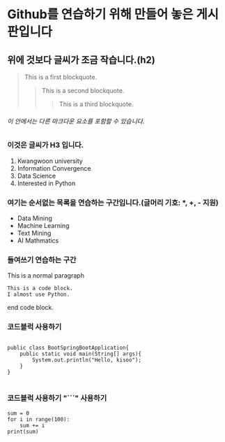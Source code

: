 # Github를 연습하기 위해 만들어 놓은 게시판입니다
## 위에 것보다 글씨가 조금 작습니다.(h2)
> This is a first blockquote.
> > This is a second blockquote.
> > > This is a third blockquote.
###### 이 안에서는 다른 마크다운 요소를 포함할 수 있습니다.
### 이것은 글씨가 H3 입니다.
1. Kwangwoon university
2. Information Convergence
4. Data Science
3. Interested in Python

### 여기는 순서없는 목록을 연습하는 구간입니다.(글머리 기호: *, +, - 지원)
* Data Mining
* Machine Learning
* Text Mining
* AI Mathmatics

### 들여쓰기 연습하는 구간
This is a normal paragraph

    This is a code block.
    I almost use Python.
    
end code block.

### 코드블럭 사용하기
<pre>
<code>
public class BootSpringBootApplication{
    public static void main(String[] args){
        System.out.println("Hello, kisoo");
    }
}
</code>
</pre>

### 코드블럭 사용하기 "```" 사용하기
```
sum = 0
for i in range(100):
    sum += i
print(sum)
```
